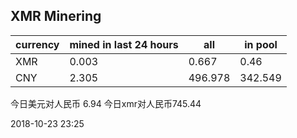 ## XMR Minering

|currency|mined in last 24 hours|all|in pool|
|---|---|---|---|
|XMR|0.003|0.667|0.46|
|CNY|2.305|496.978|342.549|

今日美元对人民币 6.94	今日xmr对人民币745.44


2018-10-23 23:25